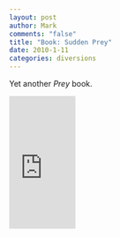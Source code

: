 ```yaml
--- 
layout: post
author: Mark
comments: "false"
title: "Book: Sudden Prey"
date: 2010-1-11
categories: diversions
---
```

Yet another <em>Prey</em> book.

<iframe src="http://rcm.amazon.com/e/cm?lt1=_blank&bc1=000000&IS2=1&bg1=FFFFFF&fc1=000000&lc1=0000FF&t=zanshinnet&o=1&p=8&l=as1&m=amazon&f=ifr&md=10FE9736YVPPT7A0FBG2&asins=0425157539" style="width:120px;height:240px;" scrolling="no" marginwidth="0" marginheight="0" frameborder="0"></iframe>
